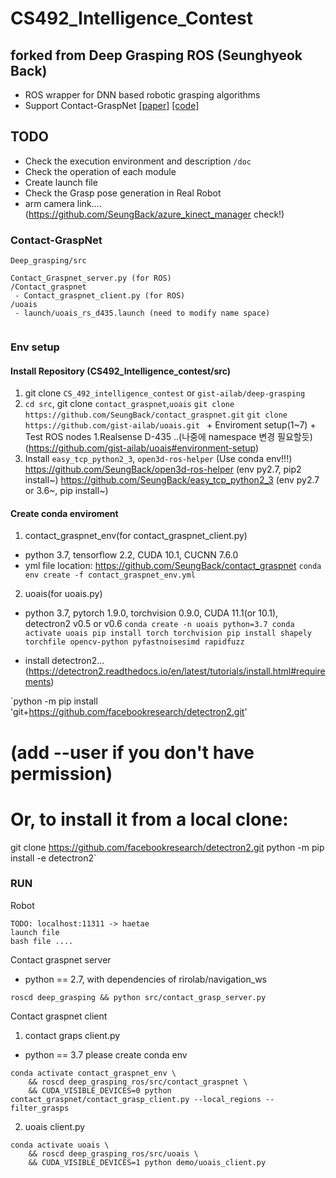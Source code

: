 
# CS492_Intelligence_Contest
## forked from Deep Grasping ROS (Seunghyeok Back)

- ROS wrapper for DNN based robotic grasping algorithms
- Support Contact-GraspNet [[paper]](https://arxiv.org/abs/2103.14127) [[code]](https://github.com/NVlabs/contact_graspnet)

## TODO
- Check the execution environment and description `/doc`
- Check the operation of each module
- Create launch file
- Check the Grasp pose generation in Real Robot
- arm camera link.... (https://github.com/SeungBack/azure_kinect_manager check!)

### Contact-GraspNet
```
Deep_grasping/src

Contact_Graspnet_server.py (for ROS)
/Contact_graspnet
 - Contact_graspnet_client.py (for ROS)
/uoais
 - launch/uoais_rs_d435.launch (need to modify name space)
 
```
### Env setup
#### Install Repository (CS492_Intelligence_contest/src) 
1. git clone `CS_492_intelligence_contest` or `gist-ailab/deep-grasping` 
2. `cd src`, git clone `contact_graspnet`,`uoais`
`git clone https://github.com/SeungBack/contact_graspnet.git`
`git clone https://github.com/gist-ailab/uoais.git
    ` + Enviroment setup(1~7) + Test ROS nodes 1.Realsense D-435 ..(나중에 namespace 변경 필요할듯)
      (https://github.com/gist-ailab/uoais#environment-setup)
3. Install `easy_tcp_python2_3`, `open3d-ros-helper` (Use conda env!!!)
 https://github.com/SeungBack/open3d-ros-helper (env py2.7, pip2 install~)
 https://github.com/SeungBack/easy_tcp_python2_3 (env py2.7 or 3.6~, pip install~)


#### Create conda enviroment
1. contact_graspnet_env(for contact_graspnet_client.py)
- python 3.7, tensorflow 2.2, CUDA 10.1, CUCNN 7.6.0
- yml file location: https://github.com/SeungBack/contact_graspnet 
`conda env create -f contact_graspnet_env.yml`


2. uoais(for uoais.py)
 - python 3.7, pytorch 1.9.0, torchvision 0.9.0, CUDA 11.1(or 10.1), detectron2 v0.5 or v0.6
`conda create -n uoais python=3.7
conda activate uoais
pip install torch torchvision
pip install shapely torchfile opencv-python pyfastnoisesimd rapidfuzz` 

- install detectron2...
 (https://detectron2.readthedocs.io/en/latest/tutorials/install.html#requirements)

`python -m pip install 'git+https://github.com/facebookresearch/detectron2.git'
# (add --user if you don't have permission)

# Or, to install it from a local clone:
git clone https://github.com/facebookresearch/detectron2.git
python -m pip install -e detectron2`

### RUN
Robot
``` 
TODO: localhost:11311 -> haetae 
launch file 
bash file ....
```

Contact graspnet server
- python == 2.7, with dependencies of rirolab/navigation_ws 
```
roscd deep_grasping && python src/contact_grasp_server.py
```

Contact graspnet client
1. contact graps client.py
- python == 3.7 please create conda env
```
conda activate contact_graspnet_env \
    && roscd deep_grasping_ros/src/contact_graspnet \
    && CUDA_VISIBLE_DEVICES=0 python contact_graspnet/contact_grasp_client.py --local_regions --filter_grasps
```
2. uoais client.py
```
conda activate uoais \
    && roscd deep_grasping_ros/src/uoais \
    && CUDA_VISIBLE_DEVICES=1 python demo/uoais_client.py

```
